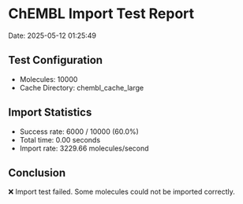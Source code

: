 # ChEMBL Import Test Report

Date: 2025-05-12 01:25:49

## Test Configuration

- Molecules: 10000
- Cache Directory: chembl_cache_large

## Import Statistics

- Success rate: 6000 / 10000 (60.0%)
- Total time: 0.00 seconds
- Import rate: 3229.66 molecules/second

## Conclusion

❌ Import test failed. Some molecules could not be imported correctly.
